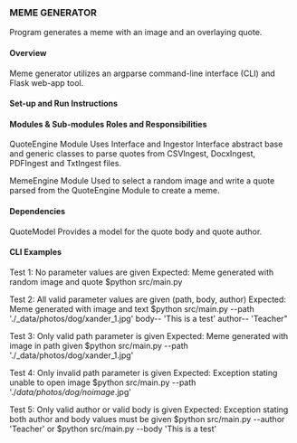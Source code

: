 ### MEME GENERATOR
Program generates a meme with an image and an overlaying quote.

#### Overview
Meme generator utilizes an argparse command-line interface (CLI) and Flask web-app tool.

#### Set-up and Run Instructions


#### Modules & Sub-modules Roles and Responsibilities
QuoteEngine Module
    Uses Interface and Ingestor Interface abstract base and generic classes
    to parse quotes from CSVIngest, DocxIngest, PDFIngest and TxtIngest files.

MemeEngine Module
    Used to select a random image and write a quote parsed from the 
    QuoteEngine Module to create a meme.

#### Dependencies
QuoteModel
    Provides a model for the quote body and quote author.

#### CLI Examples
Test 1: No parameter values are given
Expected: Meme generated with random image and quote
$python src/main.py

Test 2: All valid parameter values are given (path, body, author)
Expected: Meme generated with image and text
$python src/main.py --path './_data/photos/dog/xander_1.jpg' body-- 'This is a test' author-- 'Teacher"

Test 3:  Only valid path parameter is given
Expected: Meme generated with image in path given
$python src/main.py --path './_data/photos/dog/xander_1.jpg'

Test 4: Only invalid path parameter is given
Expected:  Exception stating unable to open image
$python src/main.py --path './_data/photos/dog/noimage_.jpg'

Test 5: Only valid author or valid body is given
Expected: Exception stating both author and body values must be given 
$python src/main.py --author 'Teacher'
or
$python src/main.py --body 'This is a test'